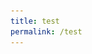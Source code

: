 ```yaml
---
title: test
permalink: /test
---
```

<meta name="viewport" content="width=device-width, initial-scale=1">
<style>
		.container{
		  margin: 0 auto;
  max-width: 48rem;
  width: 90%;
		}
		<div class="container">
			<div class="row">
			<div class="column half">
<h2>The Forgotten Murals of Paya Lebar Airport</h2> 
	</div>
	<div class="column half">
		<img src=" /images/vol-17-issue-2/murals/Mural_Main2.jpg"  style="float:left; width:500px; height:auto;  border:10px solid #FFFFFF; class=responsive"> 
			</div>				
</body>
</html>